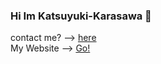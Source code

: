 ### Hi Im Katsuyuki-Karasawa 👋

contact me? --> [here](mailto:4ranci0me@gmail.com)  
My Website --> [Go!](https://katsuyuki-karasawa.pages.dev)

<!--
**Katsuyuki-Karasawa/Katsuyuki-Karasawa** is a ✨ _special_ ✨ repository because its `README.md` (this file) appears on your GitHub profile.

Here are some ideas to get you started:

- 🔭 I’m currently working on ...
- 🌱 I’m currently learning ...
- 👯 I’m looking to collaborate on ...
- 🤔 I’m looking for help with ...
- 💬 Ask me about ...
- 📫 How to reach me: ...
- 😄 Pronouns: ...
- ⚡ Fun fact: ...
-->
